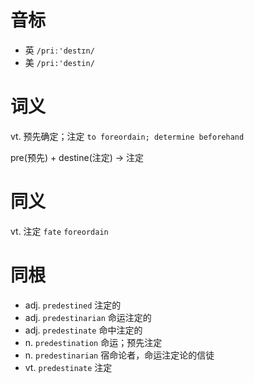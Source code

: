 # 音标

- 英 `/priː'destɪn/`
- 美 `/pri:'destin/`

# 词义

vt. 预先确定；注定
`to foreordain; determine beforehand `



pre(预先) + destine(注定) → 注定

# 同义

vt. 注定
`fate` `foreordain`

# 同根

- adj. `predestined` 注定的
- adj. `predestinarian` 命运注定的
- adj. `predestinate` 命中注定的
- n. `predestination` 命运；预先注定
- n. `predestinarian` 宿命论者，命运注定论的信徒
- vt. `predestinate` 注定

